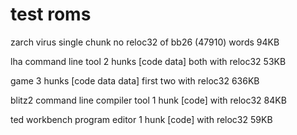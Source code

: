 test roms
=========

zarch virus 
single chunk no reloc32 of bb26 (47910) words 94KB

lha command line tool
2 hunks [code data] both with reloc32 53KB

game
3 hunks [code data data] first two with reloc32 636KB

blitz2 command line compiler tool
1 hunk [code] with reloc32 84KB

ted workbench program editor
1 hunk [code] with reloc32 59KB
